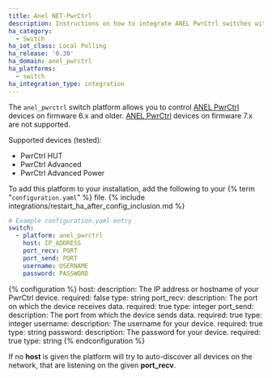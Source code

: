 ```yaml
---
title: Anel NET-PwrCtrl
description: Instructions on how to integrate ANEL PwrCtrl switches within Home Assistant.
ha_category:
  - Switch
ha_iot_class: Local Polling
ha_release: '0.30'
ha_domain: anel_pwrctrl
ha_platforms:
  - switch
ha_integration_type: integration
---
```


The `anel_pwrctrl` switch platform allows you to control [ANEL PwrCtrl](https://en.anel.eu/index.htm?src=/produkte/produkte.htm) devices on firmware 6.x and older. [ANEL PwrCtrl](https://en.anel.eu/index.htm?src=/produkte/produkte.htm) devices on firmware 7.x are not supported.

Supported devices (tested):

- PwrCtrl HUT
- PwrCtrl Advanced
- PwrCtrl Advanced Power

To add this platform to your installation, add the following to your {% term "`configuration.yaml`" %} file.
{% include integrations/restart_ha_after_config_inclusion.md %}

```yaml
# Example configuration.yaml entry
switch:
  - platform: anel_pwrctrl
    host: IP_ADDRESS
    port_recv: PORT
    port_send: PORT
    username: USERNAME
    password: PASSWORD
```

{% configuration %}
host:
  description: The IP address or hostname of your PwrCtrl device.
  required: false
  type: string
port_recv:
  description: The port on which the device receives data.
  required: true
  type: integer
port_send:
  description: The port from which the device sends data.
  required: true
  type: integer
username:
  description: The username for your device.
  required: true
  type: string
password:
  description: The password for your device.
  required: true
  type: string
{% endconfiguration %}

<div class="note">

If no **host** is given the platform will try to auto-discover all devices on the network, that are listening on the given **port_recv**.

</div>
